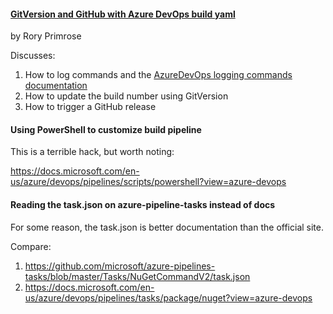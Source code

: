 #### [GitVersion and GitHub with Azure DevOps build yaml](https://www.neovolve.com/2019/05/03/gitversion-and-github-with-azure-devops-build-yaml/)
by Rory Primrose

Discusses:

1. How to log commands and the [AzureDevOps logging commands documentation](https://docs.microsoft.com/en-us/azure/devops/pipelines/scripts/logging-commands?view=azure-devops&tabs=bash#updatebuildnumber-override-the-automatically-generated-build-number)
2. How to update the build number using GitVersion
3. How to trigger a GitHub release

#### Using PowerShell to customize build pipeline

This is a terrible hack, but worth noting:

https://docs.microsoft.com/en-us/azure/devops/pipelines/scripts/powershell?view=azure-devops

#### Reading the task.json on azure-pipeline-tasks instead of docs

For some reason, the task.json is better documentation than the official site.

Compare:

1. https://github.com/microsoft/azure-pipelines-tasks/blob/master/Tasks/NuGetCommandV2/task.json
2. https://docs.microsoft.com/en-us/azure/devops/pipelines/tasks/package/nuget?view=azure-devops
